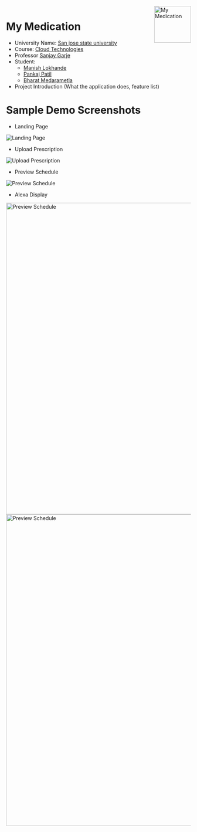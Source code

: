 <a href="https://manishlokhande.com/">
    <img src="https://manish-dropbox.s3.us-east-2.amazonaws.com/MedicationLogo.png" alt="My Medication" title="My Medication" align="right" height="100" />
</a>

My Medication 
======================
- University Name: [San jose state university](http://www.sjsu.edu/)
- Course: [Cloud Technologies](http://info.sjsu.edu/web-dbgen/catalog/courses/CMPE281.html)
- Professor [Sanjay Garje](https://www.linkedin.com/in/sanjaygarje/)
- Student: 
  - [Manish Lokhande](https://www.linkedin.com/in/manish-lokhande-876571163/)
  - [Pankaj Patil](https://www.linkedin.com/in/pankajhpatil/)
  - [Bharat Medarametla](https://www.linkedin.com/in/bharathkmedarametla/)
- Project Introduction (What the application does, feature list)

Sample Demo Screenshots
========================
- Landing Page
<img src="https://manish-dropbox.s3.us-east-2.amazonaws.com/Screenshots/Screen+Shot+2019-12-09+at+3.28.54+PM.png" alt="Landing Page" title="Landing Page" align="center" />

- Upload Prescription
<img src="https://manish-dropbox.s3.us-east-2.amazonaws.com/Screenshots/Screen+Shot+2019-12-09+at+3.29.29+PM.png" alt="Upload Prescription" title="Upload Prescription" align="center" />

- Preview Schedule
<img src="https://manish-dropbox.s3.us-east-2.amazonaws.com/Screenshots/Screen+Shot+2019-12-09+at+5.17.58+AM.png" alt="Preview Schedule" title="Preview Schedule" align="center" />

- Alexa Display

<img src="https://manish-dropbox.s3.us-east-2.amazonaws.com/Screenshots/IMG_3081.jpg" alt="Preview Schedule" title="Preview Schedule" align="left" height="850" />
<img src="https://manish-dropbox.s3.us-east-2.amazonaws.com/Screenshots/IMG_3082.jpg" alt="Preview Schedule" title="Preview Schedule" align="right" height="850" /> 
